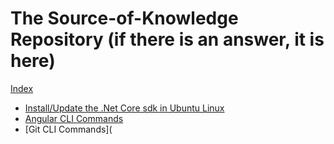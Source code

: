 # The Source-of-Knowledge Repository (if there is an answer, it is here)
[Index](README.md)

- [Install/Update the .Net Core sdk in Ubuntu Linux](upgrade-netcore-sdk-linux.md)
- [Angular CLI Commands](https://github.com/gpdoud/source-of-knowledge/blob/master/angular-commands.md)
- [Git CLI Commands](
